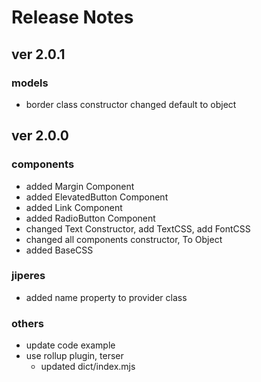 # Release Notes
## ver 2.0.1
### models
- border class constructor changed default to object

## ver 2.0.0
### components
- added Margin Component
- added ElevatedButton Component
- added Link Component
- added RadioButton Component
- changed Text Constructor, add TextCSS, add FontCSS
- changed all components constructor, To Object
- added BaseCSS

### jiperes
- added name property to provider class

### others
- update code example
- use rollup plugin, terser
  - updated dict/index.mjs 
